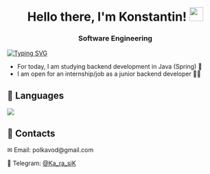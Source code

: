<!--
**Ka-ra-siK/Ka-ra-siK** is a ✨ _special_ ✨ repository because its `README.md` (this file) appears on your GitHub profile.

Here are some ideas to get you started:

- 🔭 I’m currently working on ...
- 🌱 I’m currently learning ...
- 👯 I’m looking to collaborate on ...
- 🤔 I’m looking for help with ...
- 💬 Ask me about ...
- 📫 How to reach me: ...
- 😄 Pronouns: ...
- ⚡ Fun fact: ...
-->
<h1 align="center">Hello there, I'm Konstantin!</a> 
<img src="https://github.com/blackcater/blackcater/raw/main/images/Hi.gif" height="32"/></h1>
<h3 align="center">Software Engineering</h3>
<!--
<div>

<h2>&#128104;&#8205;&#128187;Languages</h2>
![](https://github-profile-summary-cards.vercel.app/api/cards/repos-per-language?username=Ka-ra-siK&theme=github_dark)

</div>
-->
<div>
<a href="https://git.io/typing-svg"><img src="https://readme-typing-svg.demolab.com?font=Fira+Code&pause=1000&color=2264CF&width=435&lines=Software+Engineering+Student" alt="Typing SVG" /></a>
</div>

<ul>
<li>For today, I am studying backend development in Java (Spring) 📘</li>
<li>I am open for an internship/job as a junior backend developer 👨‍💻</li>
</ul>

<h2>🔧 Languages</h2>

![](https://github-profile-summary-cards.vercel.app/api/cards/repos-per-language?username=Ka-ra-siK&theme=github_dark)

<h2>📌 Contacts</h2>
<p>✉ Email: polkavod@gmail.com</p>
<p>📱 Telegram: <a href="https://telegram.me/vvtrnv">@Ka_ra_siK</a></p>
